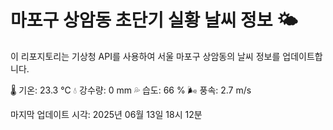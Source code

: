 
# 마포구 상암동 초단기 실황 날씨 정보 🌤️

이 리포지토리는 기상청 API를 사용하여 서울 마포구 상암동의 날씨 정보를 업데이트합니다. 

🌡️ 기온: 23.3 ℃
💧 강수량: 0 mm
💦 습도: 66 %
🌬️ 풍속: 2.7 m/s

마지막 업데이트 시각: 2025년 06월 13일 18시 12분    
